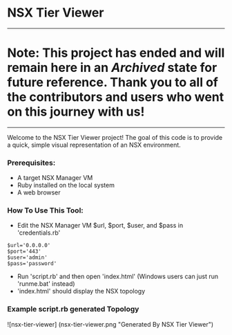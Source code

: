 # NSX Tier Viewer

---

# **Note: This project has ended and will remain here in an _Archived_ state for future reference. Thank you to all of the contributors and users who went on this journey with us!**

---

Welcome to the NSX Tier Viewer project!
The goal of this code is to provide a quick, simple visual representation of an NSX environment.

### Prerequisites:

* A target NSX Manager VM
* Ruby installed on the local system
* A web browser

### How To Use This Tool:

* Edit the NSX Manager VM $url, $port, $user, and $pass in 'credentials.rb'
```
$url='0.0.0.0'
$port='443'
$user='admin'
$pass='password'
```
* Run 'script.rb' and then open 'index.html' (Windows users can just run 'runme.bat' instead)
* 'index.html' should display the NSX topology

### Example script.rb generated Topology
![nsx-tier-viewer] (nsx-tier-viewer.png "Generated By NSX Tier Viewer")
